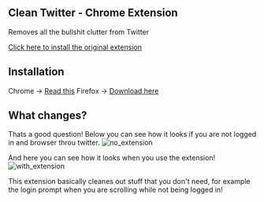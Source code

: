 ## Clean Twitter - Chrome Extension

Removes all the bullshit clutter from Twitter

[Click here to install the original extension](https://chrome.google.com/webstore/detail/clean-twitter/ibcjnfhpdjinbcmojnmpnokcgfljiebb)

## Installation
Chrome -> [Read this](https://dev.to/ben/how-to-install-chrome-extensions-manually-from-github-1612)
Firefox -> [Download here](https://addons.mozilla.org/de/firefox/addon/better-clean-twitter/)

## What changes?
Thats a good question!
Below you can see how it looks if you are not logged in and browser throu twitter.
![no_extension](https://user-images.githubusercontent.com/53257574/184091621-534b226f-e228-428f-b2da-5a8b73efd070.png)

And here you can see how it looks when you use the extension!
![with_extension](https://user-images.githubusercontent.com/53257574/184091929-7f885081-7481-4545-90b4-1fc466291487.png)

This extension basically cleanes out stuff that you don't need, for example the login prompt when you are scrolling while not being logged in!
